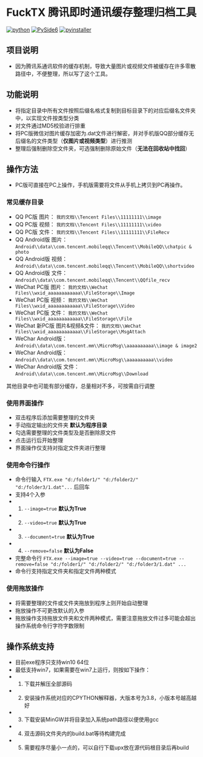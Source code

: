 # FuckTX 腾讯即时通讯缓存整理归档工具

[![python](https://img.shields.io/badge/Python-≥3.10-darkcyan?logo=python&style=flat&labelColor=013243)](https://www.python.org/)
[![PySide6](https://img.shields.io/badge/PySide6-6.3-darkcyan?logo=qt&style=flat&labelColor=013243)](https://doc.qt.io/qtforpython/)
[![pyinstaller](https://img.shields.io/badge/pyinstaller-5.1-darkcyan?style=flat&labelColor=013243)](https://pypi.org/project/pyinstaller/)

## 项目说明
* 因为腾讯系通讯软件的缓存机制，导致大量图片或视频文件被缓存在许多零散路径中，不便整理，所以写了这个工具。

## 功能说明
* 将指定目录中所有文件按照后缀名格式复制到目标目录下的对应后缀名文件夹中，以实现文件按类型分类
* 对文件通过MD5校验进行排重
* 将PC版微信对图片缓存加密为.dat文件进行解密，并对手机版QQ部分缓存无后缀名的文件类型（**仅图片或视频类型**）进行推测
* 整理后强制删除空文件夹，可选强制删除原始文件（**无法在回收站中找回**）

## 操作方法

* PC版可直接在PC上操作，手机版需要将文件从手机上拷贝到PC再操作。

### 常见缓存目录
* QQ PC版 图片： `我的文档\\Tencent Files\\11111111\\image`
* QQ PC版 视频： `我的文档\\Tencent Files\\11111111\\video`
* QQ PC版 文件： `我的文档\\Tencent Files\\11111111\\FileRecv`
* QQ Android版 图片： `Android\\data\\com.tencent.mobileqq\\Tencent\\MobileQQ\\chatpic & photo`
* QQ Android版 视频： `Android\\data\\com.tencent.mobileqq\\Tencent\\MobileQQ\\shortvideo`
* QQ Android版 文件： `Android\\data\\com.tencent.mobileqq\\Tencent\\QQfile_recv`
* WeChat PC版 图片： `我的文档\\WeChat Files\\wxid_aaaaaaaaaaaa\\FileStorage\\Image`
* WeChat PC版 视频： `我的文档\\WeChat Files\\wxid_aaaaaaaaaaaa\\FileStorage\\Video`
* WeChat PC版 文件： `我的文档\\WeChat Files\\wxid_aaaaaaaaaaaa\\FileStorage\\File`
* WeChat 新PC版 图片&视频&文件： `我的文档\\WeChat Files\\wxid_aaaaaaaaaaaa\\FileStorage\\MsgAttach`
* WeChar Android版： `Android\\data\\com.tencent.mm\\MicroMsg\\aaaaaaaaaa\\image & image2`
* WeChar Android版： `Android\\data\\com.tencent.mm\\MicroMsg\\aaaaaaaaaa\\video`
* WeChar Android版 文件： `Android\\data\\com.tencent.mm\\MicroMsg\\Download`
  
其他目录中也可能有部分缓存，总量相对不多，可按需自行调整

### 使用界面操作
* 双击程序后添加需要整理的文件夹
* 手动指定输出的文件夹 **默认为程序目录**
* 勾选需要整理的文件类型及是否删除原文件
* 点击运行后开始整理
* 界面操作仅支持对指定文件夹进行整理

### 使用命令行操作
* 命令行输入 `FTX.exe "d:/folder1/" "d:/folder2/" "d:/folder3/1.dat"...` 后回车
* 支持4个入参
* 1. `--image=true` **默认为True**
* 2. `--video=true` **默认为True**
* 3. `--document=true` **默认为True**
* 4. `--remove=false` **默认为False**
* 完整命令行 `FTX.exe --image=true --video=true --document=true --remove=false "d:/folder1/" "d:/folder2/" "d:/folder3/1.dat" ...`
* 命令行支持指定文件夹和指定文件两种模式

### 使用拖放操作
* 将需要整理的文件或文件夹拖放到程序上则开始自动整理
* 拖放操作不可更改默认的入参
* 拖放操作支持拖放文件夹和文件两种模式，需要注意拖放文件过多可能会超出操作系统命令行字符字数限制

## 操作系统支持
* 目前exe程序只支持win10 64位
* 最低支持win7，如果需要在win7上运行，则按如下操作：
* 1. 下载并解压全部源码
* 2. 安装操作系统对应的CPYTHON解释器，大版本号为3.8，小版本号越高越好
* 3. 下载安装MinGW并将目录加入系统path路径以便使用gcc
* 4. 双击源码文件夹内的build.bat等待构建完成
* 5. 需要程序尽量小一点的，可以自行下载upx放在源代码根目录后再build